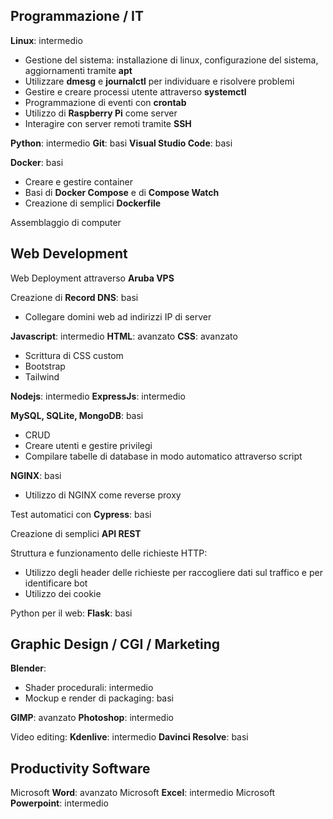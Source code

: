 
## Programmazione / IT

**Linux**: intermedio
- Gestione del sistema: installazione di linux, configurazione del sistema, aggiornamenti tramite **apt**
- Utilizzare **dmesg** e **journalctl** per individuare e risolvere problemi
- Gestire e creare processi utente attraverso **systemctl**
- Programmazione di eventi con **crontab**
- Utilizzo di **Raspberry Pi** come server
- Interagire con server remoti tramite **SSH**

**Python**: intermedio
**Git**: basi
**Visual Studio Code**: basi

**Docker**: basi
- Creare e gestire container
- Basi di **Docker Compose** e di **Compose Watch**
- Creazione di semplici **Dockerfile**

Assemblaggio di computer

## Web Development

Web Deployment attraverso **Aruba VPS**

Creazione di **Record DNS**: basi
- Collegare domini web ad indirizzi IP di server

**Javascript**: intermedio
**HTML**: avanzato
**CSS**: avanzato
- Scrittura di CSS custom
- Bootstrap
- Tailwind

**Nodejs**: intermedio
**ExpressJs**: intermedio

**MySQL, SQLite, MongoDB**: basi
- CRUD
- Creare utenti e gestire privilegi
- Compilare tabelle di database in modo automatico attraverso script

**NGINX**: basi
- Utilizzo di NGINX come reverse proxy

Test automatici con **Cypress**: basi

Creazione di semplici **API REST**

Struttura e funzionamento delle richieste HTTP:
- Utilizzo degli header delle richieste per raccogliere dati sul traffico e per identificare bot
- Utilizzo dei cookie

Python per il web:
**Flask**: basi

## Graphic Design / CGI / Marketing

**Blender**:
- Shader procedurali: intermedio
- Mockup e render di packaging: basi

**GIMP**: avanzato
**Photoshop**: intermedio

Video editing:
**Kdenlive**: intermedio
**Davinci Resolve**: basi

## Productivity Software

Microsoft **Word**: avanzato
Microsoft **Excel**: intermedio
Microsoft **Powerpoint**: intermedio
